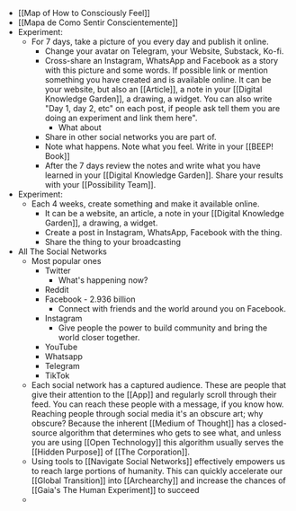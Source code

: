 - [[Map of How to Consciously Feel]]
- [[Mapa de Como Sentir Conscientemente]]
- Experiment:
	- For 7 days, take a picture of you every day and publish it online.
		- Change your avatar on Telegram, your Website, Substack, Ko-fi.
		- Cross-share an Instagram, WhatsApp and Facebook as a story with this picture and some words. If possible link or mention something you have created and is available online. It can be your website, but also an [[Article]], a note in your [[Digital Knowledge Garden]], a drawing, a widget. You can also write "Day 1, day 2, etc" on each post, if people ask tell them you are doing an experiment and link them here".
			- What about
		- Share in other social networks you are part of.
		- Note what happens. Note what you feel. Write in your [[BEEP! Book]]
		- After the 7 days review the notes and write what you have learned in your [[Digital Knowledge Garden]]. Share your results with your [[Possibility Team]].
- Experiment:
	- Each 4 weeks, create something and make it available online.
		- It can be a website, an article, a note in your [[Digital Knowledge Garden]], a drawing, a widget.
		- Create a post in Instagram, WhatsApp, Facebook with the thing.
		- Share the thing to your broadcasting
- All The Social Networks
	- Most popular ones
		- Twitter
			- What's happening now?
		- Reddit
		- Facebook - 2.936 billion
			- Connect with friends and the world around you on Facebook.
		- Instagram
			- Give people the power to build community and bring the world closer together.
		- YouTube
		- Whatsapp
		- Telegram
		- TikTok
	- Each social network has a captured audience. These are people that give their attention to the [[App]] and regularly scroll through their feed. You can reach these people with a message, if you know how. Reaching people through social media it's an obscure art; why obscure? Because the inherent [[Medium of Thought]] has a closed-source algorithm that determines who gets to see what, and unless you are using [[Open Technology]] this algorithm usually serves the [[Hidden Purpose]] of [[The Corporation]].
	- Using tools to [[Navigate Social Networks]] effectively empowers us to reach large portions of humanity. This can quickly accelerate our [[Global Transition]] into [[Archearchy]] and increase the chances of [[Gaia's The Human Experiment]] to succeed
	-